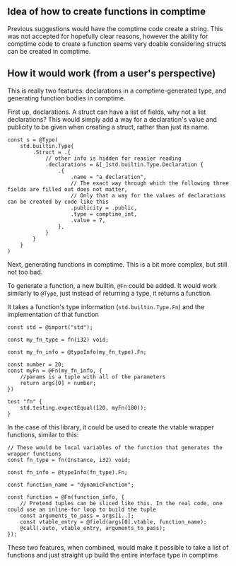 ## Idea of how to create functions in comptime

Previous suggestions would have the comptime code create a string. This was not accepted for hopefully clear reasons, however the ability for comptime code to create a function seems very doable considering structs can be created in comptime.

## How it would work (from a user's perspective)

This is really two features: declarations in a comptime-generated type, and generating function bodies in comptime.

First up, declarations. A struct can have a list of fields, why not a list declarations? This would simply add a way for a declaration's value and publicity to be given when creating a struct, rather than just its name.

```Zig
const s = @Type(
    std.builtin.Type{
        .Struct = .{
            // other info is hidden for reasier reading
            .declarations = &[_]std.builtin.Type.Declaration {
                .{
                    .name = "a_declaration",
                    // The exact way through which the following three fields are filled out does not matter,
                    // Only that a way for the values of declarations can be created by code like this
                    .publicity = .public,
                    .type = comptime_int,
                    .value = 7,
                },
            }
        }
    }
)
```

Next, generating functions in comptime. This is a bit more complex, but still not too bad.

To generate a function, a new builtin, `@Fn` could be added. It would work similarly to `@Type`, just instead of returning a type, it returns a function.

It takes a function's type information (`std.builtin.Type.Fn`) and the implementation of that function

```Zig
const std = @import("std");

const my_fn_type = fn(i32) void;

const my_fn_info = @typeInfo(my_fn_type).Fn;

const number = 20;
const myFn = @Fn(my_fn_info, {
    //params is a tuple with all of the parameters
    return args[0] + number;
})

test "fn" {
    std.testing.expectEqual(120, myFn(100));
}
```

In the case of this library, it could be used to create the vtable wrapper functions, similar to this:

```zig
// These would be local variables of the function that generates the wrapper functions
const fn_type = fn(Instance, i32) void;

const fn_info = @typeInfo(fn_type).Fn;

const function_name = "dynamicFunction";

const function = @Fn(function_info, {
    // Pretend tuples can be sliced like this. In the real code, one could use an inline-for loop to build the tuple
    const arguments_to_pass = args[1..];
    const vtable_entry = @field(args[0].vtable, function_name);
    @call(.auto, vtable_entry, arguments_to_pass);
});
```


These two features, when combined, would make it possible to take a list of functions and just straight up build the entire interface type in comptime

